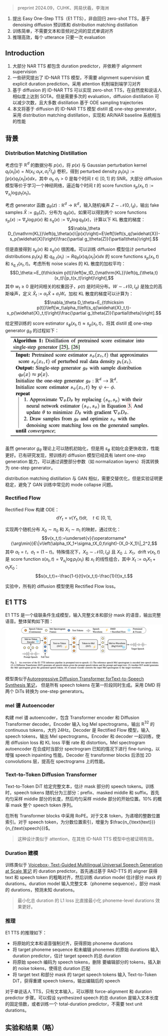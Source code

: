> preprint 2024.09，CUHK、网易伏羲，李海洲

1. 提出 Easy One-Step TTS（E1 TTS），非自回归 zero-shot TTS，基于 denoising diffusion 预训练和 distribution matching distillation
2. 训练简单，不需要文本和音频对之间的显式单调对齐
3. 推理高效，每个 utterance 只要一次 evaluation

## Introduction

1. 大部分 NAR TTS 都包含 duration predictor，并依赖于 alignment supervision
2. 一些研究提出了 ID-NAR TTS 模型，不需要 alignment supervision 或 explicit duration prediction，采用 attention 机制端到端学习对齐
3. 基于 diffusion 的 ID-NAR TTS 可以实现 zero-shot TTS，在自然度和说话人相似度上达到 SOTA，但是需要多次的 evaluation，diffusion distillation 可以减少次数，且大多数 distillation 基于 ODE sampling trajectories
4. 本文将基于 diffusion 的 ID-NAR TTS 模型 distill 成 one-step generator，采用 distribution matching distillation，实现和 AR/NAR baseline 系统相当的性能

## 背景

### Distribution Matching Distillation

考虑位于 $\mathbb{R}^d$ 的数据分布 $p(x)$，将 $p(x)$ 与 Gaussian perturbation kernel $q_t(x_t|x) = N(x_t;\alpha_tx, \sigma_t^2I_d)$ 卷积，得到 perturbed density $p_t(x_t) := \int p(x)q_t(x_t|x)dx$，其中 $\alpha_t, \sigma_t >0$ 是每个时间 $t \in [0,1]$ 的 SNR。大部分 diffusion 模型等价于学习一个神经网络，逼近每个时间 $t$ 的 score function $s_p(x_t, t) := \nabla_{x_t} \log p_t(x_t)$。

考虑 generator 函数 $g_{\theta}(z) : \mathbb{R}^d \rightarrow \mathbb{R}^d$，输入随机噪声 $Z \sim \mathcal{N}(0, I_d)$，输出 fake samples $\widehat{X} := g_{\theta}(Z)$，分布为 $q_{\theta}(x)$。如果可以得到两个 score functions $s_p(x) := \nabla_x \log p(x)$ 和 $s_q(x) := \nabla_x \log q_{\theta}(x)$，计算以下 KL 散度的梯度：
$$\nabla_\theta D_{\mathrm{KL}}\left(q_\theta(x)\|p(x)\right)=E\left[\left(s_q(\widehat{X})-s_p(\widehat{X})\right)\frac{\partial g_\theta(Z)}{\partial\theta}\right].$$

但是直接得到 $s_p(x)$ 和 $s_q(x)$ 很困难。可以训练 diffusion 模型估计 perturbed distributions $p_t(x_t)$ 和 $q_{\theta, t}(x_t) := R q_{\theta}(x)q_t(x_t|x)dx$ 的 score functions $s_p(x_t, t)$ 和 $s_{q, t}(x_t, t)$。考虑所有 noise scales 的 KL 散度的加权平均：
$$D_\theta:=E_{t\thicksim p(t)}\left[w_tD_{\mathrm{KL}}\left(q_{\theta,t}(x_t)\|p_t(x_t)\right)\right],$$
其中 $w_t \geq 0$ 是时间相关的权重因子，$p(t)$ 是时间分布。$W \sim \mathcal{N}(0, I_d)$ 是独立的高斯噪声，定义 $\widehat{X}_t\::=\:\alpha_t\widehat{X}\:+\:\sigma_tW$。加权 KL 散度的梯度可以计算为：
$$\nabla_\theta D_\theta=E_{t\thicksim p(t)}\left[w_t\alpha_t\left(s_q(\widehat{X}_t,t)-s_p(\widehat{X}_t,t)\right)\frac{\partial g_\theta(Z)}{\partial\theta}\right].$$

给定预训练的 score estimator $s_{\phi}(x_t, t) \approx s_p(x_t, t)$，将其 distill 成 one-step generator $g_{\theta}$ 的过程如下：
![](image/Pasted%20image%2020241001114131.png)

虽然 generator $g_{\theta}$ 理论上可以随机初始化，但是用 $s_{\phi}$ 初始化会更快收敛，性能更好。已有研究发现，预训练的 diffusion 模型已经具有 latent one-step generation 能力，可以通过调整部分参数（如 normalization layers）将其转换为 one-step generator。

distribution matching distillation 与 GAN 相似，需要交替优化，但是实验证明更稳定，避免了 GAN 训练中常见的 mode collapse 问题。


### Rectified Flow

Rectified Flow 构建 ODE：
$$\mathrm{d}Y_t=v(Y_t,t)\mathrm{d}t,\quad t\in[0,1],$$

实现两个随机分布 $X_0 \sim \pi_0$ 和 $X_1 \sim \pi_1$ 的映射，通过优化：
$$v(x_t,t):=\underset{v}{\operatorname*{\arg\min}}E\|v\left(\alpha_tX_1+\sigma_tX_0,t\right)-(X_0-X_1)\|_2^2,$$
其中 $\alpha_t = t$，$\sigma_t = (1-t)$。特殊情况下，$X_0 \sim \mathcal{N}(0, I_d)$ 且 $X_0 \perp X_1$，drift $v(x_t, t)$ 是 score function $s(x_t, t) = \nabla_{x_t} \log p_t(x_t)$ 和 $x_t$ 的线性组合，其中 $X_t := \alpha_tX_1 + \sigma_tX_0$：
$$s(x_t,t)=-\frac{1-t}{t}v(x_t,t)-\frac{1}{t}x_t.$$

实验中，所有的 diffusion 模型使用 Rectified Flow loss。

## E1 TTS

E1 TTS 是一个级联条件生成模型，输入完整文本和部分 mask 的语音，输出完整语音。整体架构如下图：
![](image/Pasted%20image%2020241001115221.png)

模型类似于[Autoregressive Diffusion Transformer forText-to-Speech Synthesis 笔记](Autoregressive%20Diffusion%20Transformer%20forText-to-Speech%20Synthesis%20笔记.md)，
但是所有 speech tokens 在第一阶段同时生成。采用 DMD 将两个 DiTs 转换为 one-step generators。

### mel 谱 Autoencoder

构建 mel 谱 autoencoder，包含 Transformer encoder 和 Diffusion Transformer decoder。Encoder 输入 log Mel spectrograms，输出 $\mathbb{R}^{32}$ 的 continuous tokens，大约 24Hz。Decoder 是 Rectified Flow 模型，输入 speech tokens，输出 Mel spectrograms。Encoder 和 decoder 一起训练，使用 diffusion loss 和 KL loss 平衡 rate 和 distortion。Mel spectrogram autoencoder 在合成时当部分 spectrogram 已知的情况下进行 fine-tuning，以增强 speech inpainting 性能。Decoder 在 transformer blocks 后添加 2D convolutions 层，提高在 spectrograms 上的性能。

### Text-to-Token Diffusion Transformer

Text-to-Token DiT 给定完整文本，估计 mask 部分的 speech tokens。训练时，speech tokens 随机分为三部分：prefix、masked middle 和 suffix。首先均匀采样 middle 部分的长度，然后均匀采样 middle 部分的开始位置。10% 的概率 mask 整个 speech token 序列。

在所有 Transformer blocks 中采用 RoPE。对于文本 token，为递增的整数位置索引。对于 speech token，为分数位置索引，增量为 $\frac{n_{\text{text}}}{n_{\text{speech}}}$。
> 这种设计类似于 attention，在其他 ID-NAR TTS 模型中也被证明有效。


### Duration 建模

训练类似于 [Voicebox- Text-Guided Multilingual Universal Speech Generation at Scale 笔记](Voicebox-%20Text-Guided%20Multilingual%20Universal%20Speech%20Generation%20at%20Scale%20笔记.md) 的 duration predictor。首先通过基于 RAD-TTS 的 aligner 获得 text 和 speech token 的粗略对齐，然后训练 duration model 估计部分 mask 的 durations。duration model 输入完整文本（phoneme sequence），部分 mask 的 durations，预测未知 durations。
> 最小化总 duration 的 L1 loss 比直接最小化 phoneme-level durations 效果更好。

### 推理

E1 TTS 的推理如下：
+ 将原始的文本和语音强制对齐，获得原始 phoneme durations
+ 将 target phoneme sequence 和未编辑 phonemes 的原始 durations 输入 duration predictor，估计 target speech 的总 duration
+ 将原始 speech 编码为 speech tokens，删除 要编辑部分的 tokens，插入新的 noise tokens，使得总 duration 匹配
+ 将 target text 和部分 mask 的 target speech tokens 输入 Text-to-Token DiT，获得重建 speech tokens，输出编辑后的 speech

对于单说话人 TTS，只有文本输入，可以移除 force-alignment 和 duration predictor 步骤。可以假设 synthesized speech 的总 duration 是输入文本长度的固定倍数，或者训练一个 total-duration predictor，不需要 text unit durations。

## 实验和结果（略）
